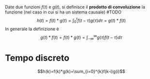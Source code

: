 Date due funzioni $f(t)$ e $g(t)$, si definisce il **prodotto di convoluzione** la funzione (nel caso in cui si ha un sistema causale) #TODO
$$
h(t)=f(t) * g(t) =\int_{0}^{t}f(t-\tau)g(\tau)d\tau=g(t)*f(t)
$$
In generale la definizione è
$$g(t)*f(t)=f(t)*g(t)=\int_{-\infty}^{\infty}g(\tau)f(t-\tau)d\tau$$

# Tempo discreto

$$h(k)=f(k)*g(k)=\sum_{i=0}^{k}f(k-i)g(i)$$
